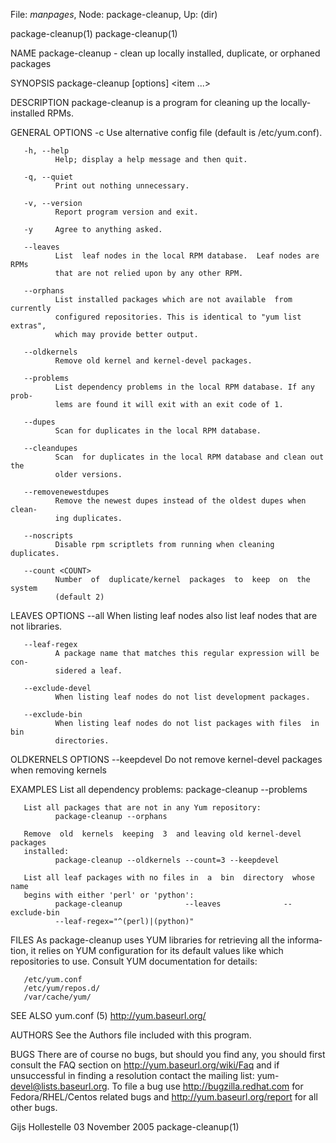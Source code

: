 File: *manpages*,  Node: package-cleanup,  Up: (dir)

package-cleanup(1)                                          package-cleanup(1)



NAME
       package-cleanup  -  clean  up locally installed, duplicate, or orphaned
       packages

SYNOPSIS
       package-cleanup [options] <item ...>

DESCRIPTION
       package-cleanup is a program  for  cleaning  up  the  locally-installed
       RPMs.

GENERAL OPTIONS
       -c <config file>
              Use alternative config file (default is /etc/yum.conf).

       -h, --help
              Help; display a help message and then quit.

       -q, --quiet
              Print out nothing unnecessary.

       -v, --version
              Report program version and exit.

       -y     Agree to anything asked.

       --leaves
              List  leaf nodes in the local RPM database.  Leaf nodes are RPMs
              that are not relied upon by any other RPM.

       --orphans
              List installed packages which are not available  from  currently
              configured repositories. This is identical to "yum list extras",
              which may provide better output.

       --oldkernels
              Remove old kernel and kernel-devel packages.

       --problems
              List dependency problems in the local RPM database. If any prob‐
              lems are found it will exit with an exit code of 1.

       --dupes
              Scan for duplicates in the local RPM database.

       --cleandupes
              Scan  for duplicates in the local RPM database and clean out the
              older versions.

       --removenewestdupes
              Remove the newest dupes instead of the oldest dupes when  clean‐
              ing duplicates.

       --noscripts
              Disable rpm scriptlets from running when cleaning duplicates.

       --count <COUNT>
              Number  of  duplicate/kernel  packages  to  keep  on  the system
              (default 2)

LEAVES OPTIONS
       --all  When listing leaf nodes  also  list  leaf  nodes  that  are  not
              libraries.

       --leaf-regex
              A package name that matches this regular expression will be con‐
              sidered a leaf.

       --exclude-devel
              When listing leaf nodes do not list development packages.

       --exclude-bin
              When listing leaf nodes do not list packages with files  in  bin
              directories.

OLDKERNELS OPTIONS
       --keepdevel
              Do not remove kernel-devel packages when removing kernels


EXAMPLES
       List all dependency problems:
              package-cleanup --problems

       List all packages that are not in any Yum repository:
              package-cleanup --orphans

       Remove  old  kernels  keeping  3  and leaving old kernel-devel packages
       installed:
              package-cleanup --oldkernels --count=3 --keepdevel

       List all leaf packages with no files in  a  bin  directory  whose  name
       begins with either 'perl' or 'python':
              package-cleanup              --leaves              --exclude-bin
              --leaf-regex="^(perl)|(python)"

FILES
       As package-cleanup uses YUM libraries for retrieving all  the  informa‐
       tion,  it relies on YUM configuration for its default values like which
       repositories to use. Consult YUM documentation for details:

       /etc/yum.conf
       /etc/yum/repos.d/
       /var/cache/yum/


SEE ALSO
       yum.conf (5)
       http://yum.baseurl.org/


AUTHORS
       See the Authors file included with this program.


BUGS
       There are of course no bugs, but should you find any, you should  first
       consult  the  FAQ  section  on  http://yum.baseurl.org/wiki/Faq  and if
       unsuccessful in finding a resolution contact  the  mailing  list:  yum-
       devel@lists.baseurl.org.   To file a bug use http://bugzilla.redhat.com
       for Fedora/RHEL/Centos related bugs  and  http://yum.baseurl.org/report
       for all other bugs.



Gijs Hollestelle               03 November 2005             package-cleanup(1)
